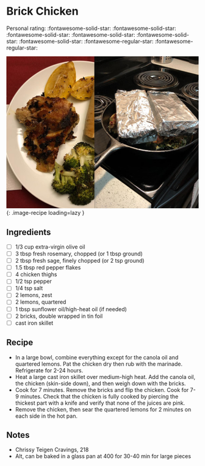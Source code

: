 <!-- Needs Manual Review -->

<!-- Do not modify sections with "AUTO-*". They are updated by make.py -->

# Brick Chicken

<!-- rating=3; (User can specify rating on scale of 1-5) -->
<!-- AUTO-UserRating -->
Personal rating: :fontawesome-solid-star: :fontawesome-solid-star: :fontawesome-solid-star: :fontawesome-solid-star: :fontawesome-solid-star: :fontawesome-solid-star: :fontawesome-regular-star: :fontawesome-regular-star:
<!-- /AUTO-UserRating -->

<!-- name_image=brick_chicken.png; (User can specify image name if multiple exist) -->
<!-- AUTO-Image -->
![brick_chicken.png](./brick_chicken.png){: .image-recipe loading=lazy }
<!-- /AUTO-Image -->

## Ingredients

* [ ] 1/3 cup extra-virgin olive oil
* [ ] 3 tbsp fresh rosemary, chopped (or 1 tbsp ground)
* [ ] 2 tbsp fresh sage, finely chopped (or 2 tsp ground)
* [ ] 1.5 tbsp red pepper flakes
* [ ] 4 chicken thighs
* [ ] 1/2 tsp pepper
* [ ] 1/4 tsp salt
* [ ] 2 lemons, zest
* [ ] 2 lemons, quartered
* [ ] 1 tbsp sunflower oil/high-heat oil (if needed)
* [ ] 2 bricks, double wrapped in tin foil
* [ ] cast iron skillet

## Recipe

* In a large bowl, combine everything except for the canola oil and quartered lemons. Pat the chicken dry then rub with the marinade. Refrigerate for 2-24 hours.
* Heat a large cast iron skillet over medium-high heat. Add the canola oil, the chicken (skin-side down), and then weigh down with the bricks.
* Cook for 7 minutes. Remove the bricks and flip the chicken. Cook for 7-9 minutes. Check that the chicken is fully cooked by piercing the thickest part with a knife and verify that none of the juices are pink.
* Remove the chicken, then sear the quartered lemons for 2 minutes on each side in the hot pan.

## Notes

* Chrissy Teigen Cravings, 218
* Alt, can be baked in a glass pan at 400 for 30-40 min for large pieces
